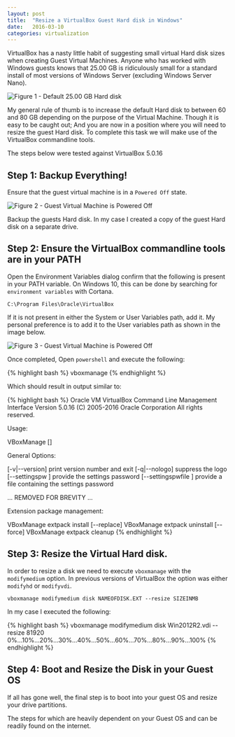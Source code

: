 ```yaml
---
layout: post
title:  "Resize a VirtualBox Guest Hard disk in Windows"
date:   2016-03-10
categories: virtualization
---
```


VirtualBox has a nasty little habit of suggesting small virtual Hard disk sizes when creating Guest Virtual Machines.
Anyone who has worked with Windows guests knows that 25.00 GB is ridiculously small for a standard install of most versions of Windows Server (excluding Windows Server Nano). 

![Figure 1 - Default 25.00 GB Hard disk](../images/Virtulization/VirtualBox-Small-Harddisk.png)

My general rule of thumb is to increase the default Hard disk to between 60 and 80 GB depending on the purpose of the Virtual Machine. Though it is easy to be caught out; And you are now in a position where you will need to resize the guest Hard disk. To complete this task we will make use of the VirtualBox commandline tools. 

The steps below were tested against VirtualBox 5.0.16

## Step 1: Backup Everything!

Ensure that the guest virtual machine is in a `Powered Off` state.

![Figure 2 - Guest Virtual Machine is Powered Off](../images/Virtulization/VirtualBox-Powered-Off.png)

Backup the guests Hard disk. In my case I created a copy of the guest Hard disk on a separate drive. 

## Step 2: Ensure the VirtualBox commandline tools are in your PATH

Open the Environment Variables dialog confirm that the following is present in your PATH variable. 
On Windows 10, this can be done by searching for `environment variables` with Cortana. 

`C:\Program Files\Oracle\VirtualBox`

If it is not present in either the System or User Variables path, add it. My personal preference is to add it to the User variables path as shown in the image below. 

![Figure 3 - Guest Virtual Machine is Powered Off](../images/Virtulization/VirtualBox-Path-Variables.png)

Once completed, Open `powershell` and execute the following:

{% highlight bash %}
vboxmanage
{% endhighlight %}

Which should result in output similar to: 

{% highlight bash %}
Oracle VM VirtualBox Command Line Management Interface Version 5.0.16
(C) 2005-2016 Oracle Corporation
All rights reserved.

Usage:

  VBoxManage [<general option>] <command>


General Options:

  [-v|--version]            print version number and exit
  [-q|--nologo]             suppress the logo
  [--settingspw <pw>]       provide the settings password
  [--settingspwfile <file>] provide a file containing the settings password

... REMOVED FOR BREVITY ...

  Extension package management:

  VBoxManage extpack install [--replace] <tarball>
  VBoxManage extpack uninstall [--force] <name>
  VBoxManage extpack cleanup
{% endhighlight %}


## Step 3: Resize the Virtual Hard disk.

In order to resize a disk we need to execute `vboxmanage` with the `modifymedium` option. 
In previous versions of VirtualBox the option was either `modifyhd` or `modifyvdi`.

`vboxmanage modifymedium disk NAMEOFDISK.EXT --resize SIZEINMB`

In my case I executed the following:

{% highlight bash %}
vboxmanage modifymedium disk Win2012R2.vdi --resize 81920
0%...10%...20%...30%...40%...50%...60%...70%...80%...90%...100%
{% endhighlight %}


## Step 4: Boot and Resize the Disk in your Guest OS

If all has gone well, the final step is to boot into your guest OS and resize your drive partitions. 

The steps for which are heavily dependent on your Guest OS and can be readily found on the internet. 